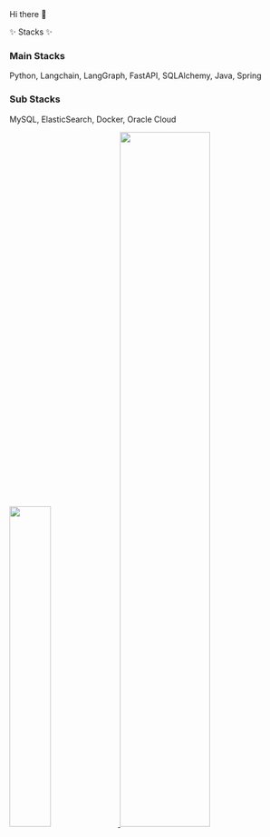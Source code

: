 <div c

### Hi there 👋

✨ Stacks ✨

### Main Stacks 

Python, Langchain, LangGraph, FastAPI, SQLAlchemy, Java, Spring

### Sub Stacks 

MySQL, ElasticSearch, Docker, Oracle Cloud
<br />




<a href="https://github.com/anuraghazra/github-readme-stats">
    <img src="https://github-readme-stats.vercel.app/api/top-langs/?username=minturtle&layout=donut&show_icons=true&hide_border=true&count_private=true&exclude_repo=Face-Transfer-Application" width=38% />
</a>    

<a href="https://github.com/anuraghazra/github-readme-stats">
  <img src="https://github-readme-stats.vercel.app/api?username=minturtle&show_icons=true&hide_border=true&count_private=true" width=56% />
</a>
<!--
**minturtle/minturtle** is a ✨ _special_ ✨ repository because its `README.md` (this file) appears on your GitHub profile.

Here are some ideas to get you started:

- 🔭 I’m currently working on ...
- 🌱 I’m currently learning ...
- 👯 I’m looking to collaborate on ...
- 🤔 I’m looking for help with ...
- 💬 Ask me about ...
- 📫 How to reach me: ...
- 😄 Pronouns: ...
- ⚡ Fun fact: ...
-->
